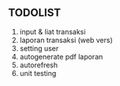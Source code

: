 ## TODOLIST
1. input & liat transaksi
2. laporan transaksi (web vers)
3. setting user
4. autogenerate pdf laporan
5. autorefresh
6. unit testing
